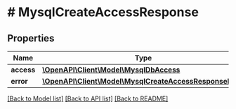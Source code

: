 # # MysqlCreateAccessResponse

## Properties

Name | Type | Description | Notes
------------ | ------------- | ------------- | -------------
**access** | [**\OpenAPI\Client\Model\MysqlDbAccess**](MysqlDbAccess.md) |  | [optional]
**error** | [**\OpenAPI\Client\Model\MysqlCreateAccessResponseError**](MysqlCreateAccessResponseError.md) |  | [optional]

[[Back to Model list]](../../README.md#models) [[Back to API list]](../../README.md#endpoints) [[Back to README]](../../README.md)
